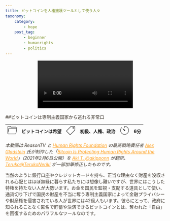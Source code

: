 ```yaml
---
title: ビットコインを人権擁護ツールとして使う人々
taxonomy:
    category:
        - hope
    post_tag:
        - beginner
        - humanrights
        - politics
---
```


<style>
img[alt*="Category"], 
img[alt*="Tag"], 
img[alt*="Time"] {
    width:30px;
    height:30px;
    object-fit: cover;
}
p {
    color: #3d362d;
}
a {
    color: #ff9f1c;
}
a:hover {
    color: #2ec4b6;
}
</style>

<center><video src="https://youtu.be/xLYYh4aPXAM.mp4" type="video/mp4" controls playsinline webkit-playsinline></video></center>

##ビットコインは専制主義国家から逃れる非常口

|  ![Category](/_images/category.png)  |  ビットコインは希望  |  ![Tag](/_images/tag.png)  |  初級、人権、政治  | ![Time](/_images/timer.png)  |  6分  |
| ---- | ---- | ---- | ---- | ---- | ---- |

*本動画は ReasonTV と [Human Rights Foundation](https://hrf.org/) の最高戦略責任者 [Alex Gladstein](https://twitter.com/gladstein) 氏が制作した「[Bitcoin Is Protecting Human Rights Around the World](https://www.youtube.com/watch?v=xLYYh4aPXAM&t=51s)」（2021年2月6日公開）を [Aki T. @akipponn](https://twitter.com/akipponn) が翻訳、[Teruko@TerukoNeriki](https://twitter.com/TerukoNeriki) が一部加筆修正したものです。*


当然のように銀行口座やクレジットカードを持ち、正当な理由なく財産を没収される心配とはほぼ無縁に暮らす私たちには想像し難いですが、世界にはこうした特権を持たない人が大勢います。お金を国民を監視・支配する道具として使い、通貨切り下げで国民の財産を不当に奪う専制主義国家によって金融プライバシーや財産権を侵害されている人が世界には42億人もいます。彼らにとって、政府に知られることなく匿名で貯蓄や決済できるビットコインとは、奪われた「自由」を回復するためのパワフルなツールなのです。
